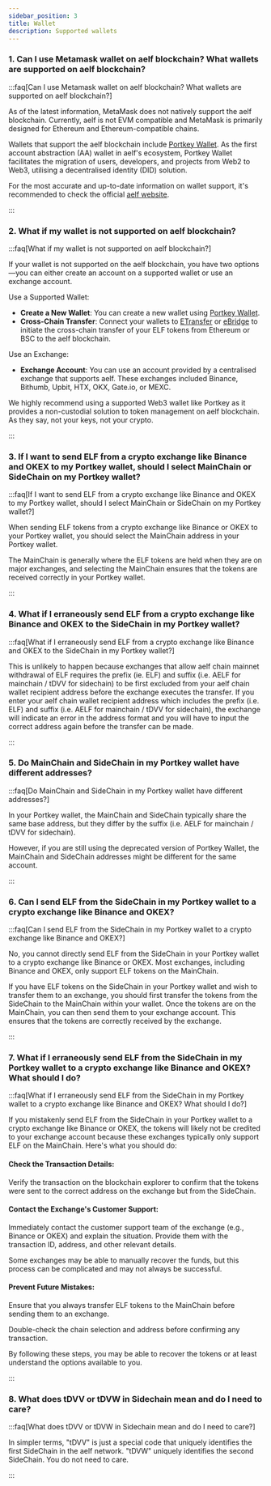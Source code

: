 ```yaml
---
sidebar_position: 3
title: Wallet
description: Supported wallets
---
```


<head>
  <html itemscope itemtype="https://schema.org/FAQPage" />
</head>

### 1. Can I use Metamask wallet on aelf blockchain? What wallets are supported on aelf blockchain? 

:::faq[Can I use Metamask wallet on aelf blockchain? What wallets are supported on aelf blockchain?]

As of the latest information, MetaMask does not natively support the aelf blockchain. Currently, aelf is not EVM compatible and MetaMask is primarily designed for Ethereum and Ethereum-compatible chains.

Wallets that support the aelf blockchain include [Portkey Wallet](https://portkey.finance/). As the first account abstraction (AA) wallet in aelf's ecosystem, Portkey Wallet facilitates the migration of users, developers, and projects from Web2 to Web3, utilising a decentralised identity (DID) solution.

For the most accurate and up-to-date information on wallet support, it's recommended to check the official [aelf website](https://www.aelf.com/). 

:::

### 2. What if my wallet is not supported on aelf blockchain?

:::faq[What if my wallet is not supported on aelf blockchain?]

If your wallet is not supported on the aelf blockchain, you have two options—you can either create an account on a supported wallet or use an exchange account.

Use a Supported Wallet:
  - **Create a New Wallet**: You can create a new wallet using [Portkey Wallet](https://portkey.finance/).
  - **Cross-Chain Transfer**: Connect your wallets to [ETransfer](https://app.etransfer.exchange/) or [eBridge](https://ebridge.exchange/) to initiate the cross-chain transfer of your ELF tokens from Ethereum or BSC to the aelf blockchain.

Use an Exchange:
  - **Exchange Account**: You can use an account provided by a centralised exchange that supports aelf. These exchanges included Binance, Bithumb, Upbit, HTX, OKX, Gate.io, or MEXC.

We highly recommend using a supported Web3 wallet like Portkey as it provides a non-custodial solution to token management on aelf blockchain. As they say, not your keys, not your crypto.

:::

### 3. If I want to send ELF from a crypto exchange like Binance and OKEX to my Portkey wallet, should I select MainChain or SideChain on my Portkey wallet?

:::faq[If I want to send ELF from a crypto exchange like Binance and OKEX to my Portkey wallet, should I select MainChain or SideChain on my Portkey wallet?]

When sending ELF tokens from a crypto exchange like Binance or OKEX to your Portkey wallet, you should select the MainChain address in your Portkey wallet.

The MainChain is generally where the ELF tokens are held when they are on major exchanges, and selecting the MainChain ensures that the tokens are received correctly in your Portkey wallet.

:::

### 4. What if I erraneously send ELF from a crypto exchange like Binance and OKEX to the SideChain in my Portkey wallet?

:::faq[What if I erraneously send ELF from a crypto exchange like Binance and OKEX to the SideChain in my Portkey wallet?]

This is unlikely to happen because exchanges that allow aelf chain mainnet withdrawal of ELF requires the prefix (ie. ELF) and suffix (i.e. AELF for mainchain / tDVV for sidechain) to be first excluded from your aelf chain wallet recipient address before the exchange executes the transfer. If you enter your aelf chain wallet recipient address which includes the prefix (i.e. ELF) and suffix (i.e. AELF for mainchain / tDVV for sidechain), the exchange will indicate an error in the address format and you will have to input the correct address again before the transfer can be made. 

:::

### 5. Do MainChain and SideChain in my Portkey wallet have different addresses?

:::faq[Do MainChain and SideChain in my Portkey wallet have different addresses?]

In your Portkey wallet, the MainChain and SideChain typically share the same base address, but they differ by the suffix (i.e. AELF for mainchain / tDVV for sidechain). 

However, if you are still using the deprecated version of Portkey Wallet, the MainChain and SideChain addresses might be different for the same account.

:::

### 6. Can I send ELF from the SideChain in my Portkey wallet to a crypto exchange like Binance and OKEX?

:::faq[Can I send ELF from the SideChain in my Portkey wallet to a crypto exchange like Binance and OKEX?]

No, you cannot directly send ELF from the SideChain in your Portkey wallet to a crypto exchange like Binance or OKEX. Most exchanges, including Binance and OKEX, only support ELF tokens on the MainChain.

If you have ELF tokens on the SideChain in your Portkey wallet and wish to transfer them to an exchange, you should first transfer the tokens from the SideChain to the MainChain within your wallet. Once the tokens are on the MainChain, you can then send them to your exchange account. This ensures that the tokens are correctly received by the exchange.

:::

### 7. What if I erraneously send ELF from the SideChain in my Portkey wallet to a crypto exchange like Binance and OKEX? What should I do?

:::faq[What if I erraneously send ELF from the SideChain in my Portkey wallet to a crypto exchange like Binance and OKEX? What should I do?]

If you mistakenly send ELF from the SideChain in your Portkey wallet to a crypto exchange like Binance or OKEX, the tokens will likely not be credited to your exchange account because these exchanges typically only support ELF on the MainChain. Here's what you should do:

#### Check the Transaction Details:

Verify the transaction on the blockchain explorer to confirm that the tokens were sent to the correct address on the exchange but from the SideChain.

#### Contact the Exchange's Customer Support:

Immediately contact the customer support team of the exchange (e.g., Binance or OKEX) and explain the situation. Provide them with the transaction ID, address, and other relevant details.

Some exchanges may be able to manually recover the funds, but this process can be complicated and may not always be successful.

#### Prevent Future Mistakes:

Ensure that you always transfer ELF tokens to the MainChain before sending them to an exchange.

Double-check the chain selection and address before confirming any transaction.

By following these steps, you may be able to recover the tokens or at least understand the options available to you.

:::

### 8. What does tDVV or tDVW in Sidechain mean and do I need to care?

:::faq[What does tDVV or tDVW in Sidechain mean and do I need to care?]

In simpler terms, "tDVV" is just a special code that uniquely identifies the first SideChain in the aelf network. "tDVW" uniquely identifies the second SideChain. You do not need to care.

:::